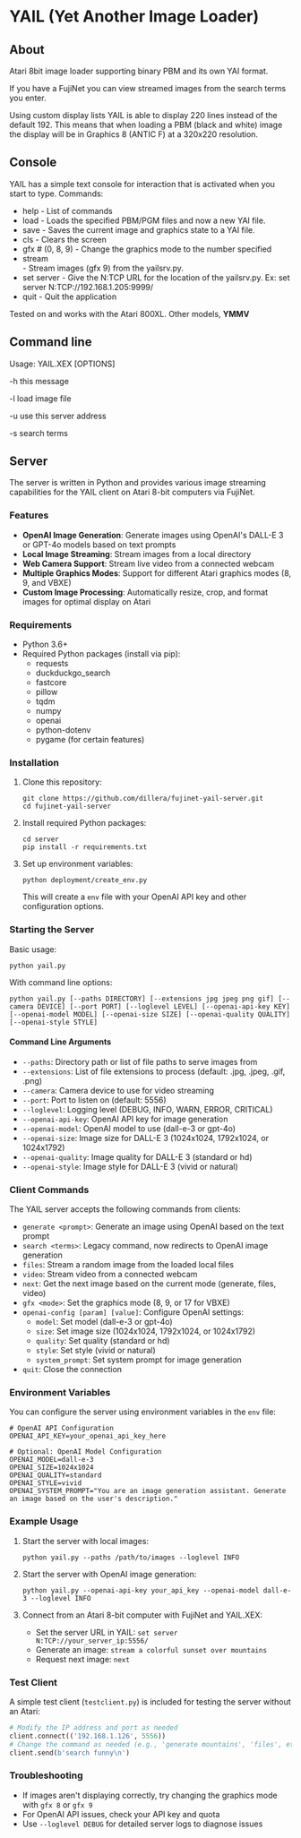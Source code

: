 # YAIL (Yet Another Image Loader)

## About ##
Atari 8bit image loader supporting binary PBM and its own YAI format.

If you have a FujiNet you can view streamed images from the search terms you enter.

Using custom display lists YAIL is able to display 220 lines instead of the default 192. This means that when loading a PBM (black and white) image the display will be in Graphics 8 (ANTIC F) at a 320x220 resolution.

## Console ##
YAIL has a simple text console for interaction that is activated when you start to type.
Commands:

  - help                  - List of commands
  - load <filename>       - Loads the specified PBM/PGM files and now a new YAI file.
  - save <filename>       - Saves the current image and graphics state to a YAI file.
  - cls                   - Clears the screen
  - gfx #  (0, 8, 9)      - Change the graphics mode to the number specified
  - stream <search terms> - Stream images (gfx 9) from the yailsrv.py.
  - set server <url>      - Give the N:TCP URL for the location of the yailsrv.py.
                             Ex: set server N:TCP://192.168.1.205:9999/
  - quit              - Quit the application

Tested on and works with the Atari 800XL.  Other models, **YMMV**

## Command line ##
Usage: YAIL.XEX [OPTIONS]

  -h this message
  
  -l <filename> load image file
  
  -u <url> use this server address
  
  -s <tokens> search terms

## Server ##
The server is written in Python and provides various image streaming capabilities for the YAIL client on Atari 8-bit computers via FujiNet.

### Features ###
- **OpenAI Image Generation**: Generate images using OpenAI's DALL-E 3 or GPT-4o models based on text prompts
- **Local Image Streaming**: Stream images from a local directory
- **Web Camera Support**: Stream live video from a connected webcam
- **Multiple Graphics Modes**: Support for different Atari graphics modes (8, 9, and VBXE)
- **Custom Image Processing**: Automatically resize, crop, and format images for optimal display on Atari

### Requirements ###
- Python 3.6+
- Required Python packages (install via pip):
  - requests
  - duckduckgo_search
  - fastcore
  - pillow
  - tqdm
  - numpy
  - openai
  - python-dotenv
  - pygame (for certain features)

### Installation ###
1. Clone this repository:
   ```
   git clone https://github.com/dillera/fujinet-yail-server.git
   cd fujinet-yail-server
   ```

2. Install required Python packages:
   ```
   cd server
   pip install -r requirements.txt
   ```

3. Set up environment variables:
   ```
   python deployment/create_env.py
   ```
   This will create a `env` file with your OpenAI API key and other configuration options.

### Starting the Server ###
Basic usage:
```
python yail.py
```

With command line options:
```
python yail.py [--paths DIRECTORY] [--extensions jpg jpeg png gif] [--camera DEVICE] [--port PORT] [--loglevel LEVEL] [--openai-api-key KEY] [--openai-model MODEL] [--openai-size SIZE] [--openai-quality QUALITY] [--openai-style STYLE]
```

#### Command Line Arguments ####
- `--paths`: Directory path or list of file paths to serve images from
- `--extensions`: List of file extensions to process (default: .jpg, .jpeg, .gif, .png)
- `--camera`: Camera device to use for video streaming
- `--port`: Port to listen on (default: 5556)
- `--loglevel`: Logging level (DEBUG, INFO, WARN, ERROR, CRITICAL)
- `--openai-api-key`: OpenAI API key for image generation
- `--openai-model`: OpenAI model to use (dall-e-3 or gpt-4o)
- `--openai-size`: Image size for DALL-E 3 (1024x1024, 1792x1024, or 1024x1792)
- `--openai-quality`: Image quality for DALL-E 3 (standard or hd)
- `--openai-style`: Image style for DALL-E 3 (vivid or natural)

### Client Commands ###
The YAIL server accepts the following commands from clients:

- `generate <prompt>`: Generate an image using OpenAI based on the text prompt
- `search <terms>`: Legacy command, now redirects to OpenAI image generation
- `files`: Stream a random image from the loaded local files
- `video`: Stream video from a connected webcam
- `next`: Get the next image based on the current mode (generate, files, video)
- `gfx <mode>`: Set the graphics mode (8, 9, or 17 for VBXE)
- `openai-config [param] [value]`: Configure OpenAI settings:
  - `model`: Set model (dall-e-3 or gpt-4o)
  - `size`: Set image size (1024x1024, 1792x1024, or 1024x1792)
  - `quality`: Set quality (standard or hd)
  - `style`: Set style (vivid or natural)
  - `system_prompt`: Set system prompt for image generation
- `quit`: Close the connection

### Environment Variables ###
You can configure the server using environment variables in the `env` file:

```
# OpenAI API Configuration
OPENAI_API_KEY=your_openai_api_key_here

# Optional: OpenAI Model Configuration
OPENAI_MODEL=dall-e-3
OPENAI_SIZE=1024x1024
OPENAI_QUALITY=standard
OPENAI_STYLE=vivid
OPENAI_SYSTEM_PROMPT="You are an image generation assistant. Generate an image based on the user's description."
```

### Example Usage ###
1. Start the server with local images:
   ```
   python yail.py --paths /path/to/images --loglevel INFO
   ```

2. Start the server with OpenAI image generation:
   ```
   python yail.py --openai-api-key your_api_key --openai-model dall-e-3 --loglevel INFO
   ```

3. Connect from an Atari 8-bit computer with FujiNet and YAIL.XEX:
   - Set the server URL in YAIL: `set server N:TCP://your_server_ip:5556/`
   - Generate an image: `stream a colorful sunset over mountains`
   - Request next image: `next`

### Test Client ###
A simple test client (`testclient.py`) is included for testing the server without an Atari:
```python
# Modify the IP address and port as needed
client.connect(('192.168.1.126', 5556))
# Change the command as needed (e.g., 'generate mountains', 'files', etc.)
client.send(b'search funny\n')
```

### Troubleshooting ###
- If images aren't displaying correctly, try changing the graphics mode with `gfx 8` or `gfx 9`
- For OpenAI API issues, check your API key and quota
- Use `--loglevel DEBUG` for detailed server logs to diagnose issues
